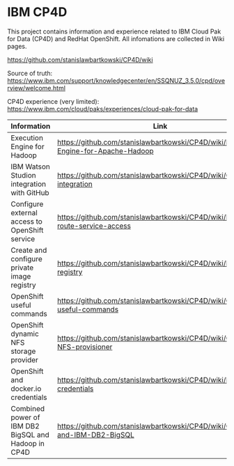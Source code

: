 # IBM CP4D

This project contains information and experience related to IBM Cloud Pak for Data (CP4D) and RedHat OpenShift. All infomations are collected in Wiki pages.

https://github.com/stanislawbartkowski/CP4D/wiki

Source of truth: https://www.ibm.com/support/knowledgecenter/en/SSQNUZ_3.5.0/cpd/overview/welcome.html

CP4D experience (very limited): https://www.ibm.com/cloud/paks/experiences/cloud-pak-for-data

| Information | Link
| -----------|--------------|
| Execution Engine for Hadoop | https://github.com/stanislawbartkowski/CP4D/wiki/Execution-Engine-for-Apache-Hadoop |
| IBM Watson Studion integration with GitHub | https://github.com/stanislawbartkowski/CP4D/wiki/Git-integration |
| Configure external access to OpenShift service  | https://github.com/stanislawbartkowski/CP4D/wiki/External-route-service-access
| Create and configure private image registry | https://github.com/stanislawbartkowski/CP4D/wiki/Private-registry
| OpenShift useful commands | https://github.com/stanislawbartkowski/CP4D/wiki/OpenShift-useful-commands
| OpenShift dynamic NFS storage provider | https://github.com/stanislawbartkowski/CP4D/wiki/OpenShift-NFS-provisioner
| OpenShift and docker.io credentials | https://github.com/stanislawbartkowski/CP4D/wiki/Docker.io-credentials
| Combined power of IBM DB2 BigSQL and Hadoop in CP4D | https://github.com/stanislawbartkowski/CP4D/wiki/CP4D-and-IBM-DB2-BigSQL

